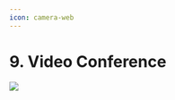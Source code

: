 ```yaml
---
icon: camera-web
---
```


# 9. Video Conference

![](../.gitbook/assets/22624-lead-agent-webconference-integrations.gif)
